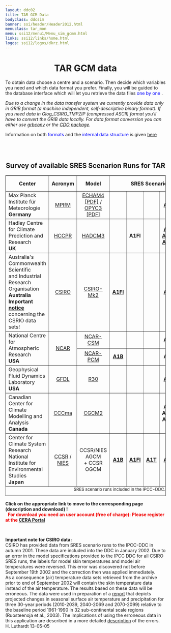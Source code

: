 ```yaml
---
layout: ddc02
title: TAR GCM Data
bodyclass: ddcsim
banner: ssi/header/Header2012.html
menuclass: tar_mon
menu: ssi12/menu1/Menu_sim_gcmm.html
links: ssi12/links/home.html
logos: ssi12/logos/dkrz.html
---
```

<div id="pagetitle-ln">
	<h1 align="center">TAR GCM data</h1>
</div>


<p>To obtain data choose a centre and a scenario. Then decide which
variables you need and which data format you prefer. Finally, you will
be guided to the database interface which will let you retrieve the data
files <font color="#0000FF">one by one </font>.
</p>

<p><i>
Due to a change in the data transfer system we currently provide data
only in GRIB format (a machine independent, self-descriptive binary format).
If you need data in Glog_CSIRO_TMPZIP (compressed ASCII) format you'll have to convert
the GRIB data locally. For data format conversion you can either use
<a href="../INFO/formats.html" title="Information on GRIB">grbconv</a> 
or the
<a href="http://code.zmaw.de/projects/cdo" target="_blank">CDO package</a>.
</i>
</p>

<P>Information on both <FONT COLOR="#0000FF">formats</FONT> and the
<FONT COLOR="#0000FF">internal data structure</FONT> is given
<a href="../INFO/formats.html" title="Information on GRIB and GZIP">here</a> 
</p>

<br>&nbsp;
<center>
<H2>Survey of available SRES Scenarion Runs for TAR</h2></center>

<center>
<table width="75%" BORDER="1" CELLPADDING="1" NOSAVE >
<tr>
<th ALIGN="center">Center</th>
<th ALIGN="center">Acronym</th>
<th ALIGN="center">Model</th>
<th ALIGN="center" COLSPAN="6">SRES Scenario Runs</th>
<th ALIGN="center" COLSPAN="6">Additional data</th>
</tr>

<tr>
<td ALIGN="left">Max Planck Institute f&uuml;r Meteorologie <br><b>Germany</b></td>
<td ALIGN="center"><a href="http://www.mpimet.mpg.de/en">MPIfM</a></td>
<td ALIGN="center"><a target="_blank" href="http://doi.org/10.17617/2.1781494">ECHAM4 [PDF]</a> / <a target="_blank" href="http://doi.org/10.2312/WDCC/DKRZ_Report_No07">OPYC3 [PDF]</a></td>
<td ALIGN="center">&nbsp;</td>
<td ALIGN="center">&nbsp;</td>
<td ALIGN="center">&nbsp;</td>
<td ALIGN="center"><a href="http://cera-www.dkrz.de/WDCC/ui/Compact.jsp?acronym=IPCC_EH4_OPYC_SRES_A2_MM"><b>A2</b></a></td>
<td ALIGN="center">&nbsp;</td>
<td ALIGN="center"><a href="http://cera-www.dkrz.de/WDCC/ui/Compact.jsp?acronym=IPCC_EH4_OPYC_SRES_B2_MM"><b>B2</b></a></td>
<td ALIGN="center"><a href="https://cera-www.dkrz.de/WDCC/ui/cerasearch/q?project_acronym_ss=IPCC_TAR_ECHAM4%2FOPYC">6-h data<br>(remote)</a></td>
</tr>

<tr NOSAVE>
<td ALIGN="left">Hadley Centre&nbsp;
           <br>for Climate Prediction and Research <br><b>UK</b></td>
<td ALIGN="center"><a href="http://www.metoffice.gov.uk/climate-guide/science/science-behind-climate-change/hadley" alt="Homepage of the HCCPR">HCCPR</a></td>
<td ALIGN="center"><a href="http://www.metoffice.gov.uk/research/modelling-systems/unified-model/climate-models/hadcm3">HADCM3</a></td>
<td ALIGN="center">&nbsp;</td>
<td ALIGN="center"><!-- a href="http://cera-www.dkrz.de/WDCC/ui/Compact.jsp?acronym=NN" --><b>A1FI</b><!-- /a --></td>
<td ALIGN="center">&nbsp;</td>
<td ALIGN="center">
     <a href="http://cera-www.dkrz.de/WDCC/ui/Compact.jsp?acronym=HADCM3_SRES_A2" ><b>A2</b></a> <br>
     <a href="http://cera-www.dkrz.de/WDCC/ui/Compact.jsp?acronym=HADCM3_SRES_A2b"><b>A2b</b></a><br>
     <a href="http://cera-www.dkrz.de/WDCC/ui/Compact.jsp?acronym=HADCM3_SRES_A2c"><b>A2c</b></a>
</td>
<td ALIGN="center"><!-- a href="http://cera-www.dkrz.de/WDCC/ui/Compact.jsp?acronym=HADCM3_SRES_B1" --><b>B1</b><!-- /a --></td>
<td ALIGN="center">
     <a href="http://cera-www.dkrz.de/WDCC/ui/Compact.jsp?acronym=HADCM3_SRES_B2" ><b>B2</b></a>  <br>
     <!-- a href="http://cera-www.dkrz.de/WDCC/ui/Compact.jsp?acronym=HADCM3_SRES_B2b" --><b>B2b</b><!-- /a --></td>
<td ALIGN="center">&nbsp;</td>
</tr>

<tr>
<td ALIGN="left">Australia's Commonwealth Scientific
           <br>and Industrial Research Organisation <b>Australia</b><br>
<b>Important <a href="#notecsiro">notice</a></b>
     concerning the CSRIO data sets! </td>
<td ALIGN="center"><a href="http://www.csiro.au">CSIRO</a></td>
<td ALIGN="center"><a href="http://www.cmar.csiro.au/e-print/open/hennessy_1998a.html#ccm">CSIRO-Mk2</a></td>
<td ALIGN="center"><a href="http://cera-www.dkrz.de/WDCC/ui/Compact.jsp?acronym=CSIRO_SRES_A1FI"><b>A1FI</b></a></td>
<td ALIGN="center">&nbsp;</td>
<td ALIGN="center">&nbsp;</td>
<td ALIGN="center"><a href="http://cera-www.dkrz.de/WDCC/ui/Compact.jsp?acronym=CSIRO_SRES_A2"><b>A2</b></a></td>
<td ALIGN="center"><a href="http://cera-www.dkrz.de/WDCC/ui/Compact.jsp?acronym=CSIRO_SRES_B1"><b>B1</b></a></td>
<td ALIGN="center"><a href="http://cera-www.dkrz.de/WDCC/ui/Compact.jsp?acronym=CSIRO_SRES_B2"><b>B2</b></a></td>
<td ALIGN="center">&nbsp;</td>
</tr>

<tr>
<td ALIGN="left" ROWSPAN="2">National Centre for Atmospheric Research&nbsp; <br><b>USA</b></td>
<td ALIGN="center" ROWSPAN="2"><a href="https://ncar.ucar.edu">NCAR</a></td>
<td ALIGN="center"><a href="http://www.cesm.ucar.edu/models/">NCAR-CSM</a></td>
<td ALIGN="center">&nbsp;</td>
<td ALIGN="center">&nbsp;</td>
<td ALIGN="center">&nbsp;</td>
<td ALIGN="center"><a href="http://cera-www.dkrz.de/WDCC/ui/Compact.jsp?acronym=NCARCSM_SRES_A2"><b>A2</b></a></td>
<td ALIGN="center">&nbsp;</td>
<td ALIGN="center">&nbsp;</td>
<td ALIGN="center">&nbsp;</td>
</tr>

<tr>
<td ALIGN="center"><a href="http://www.cgd.ucar.edu/pcm">NCAR-PCM</a></td>
<td ALIGN="center"><a href="http://cera-www.dkrz.de/WDCC/ui/Compact.jsp?acronym=NCARPCM_SRES_A1B"><b>A1B</b></a></td>
<td ALIGN="center">&nbsp;</td>
<td ALIGN="center">&nbsp;</td>
<td ALIGN="center"><!-- a href="http://cera-www.dkrz.de/WDCC/ui/Compact.jsp?acronym=NCARPCM_SRES_A2" --><b>A2</b><!-- /a --></td>
<td ALIGN="center">&nbsp;</td>
<td ALIGN="center"><!-- a href="http://cera-www.dkrz.de/WDCC/ui/Compact.jsp?acronym=NCARPCM_SRES_B2" --><b>B2</b><!-- /a --></td>
<td ALIGN="center">&nbsp;</td>
</tr>

<tr>
<td ALIGN="left">Geophysical Fluid Dynamics Laboratory <br><b>USA</b></td>
<td ALIGN="center"><a href="http://www.gfdl.noaa.gov">GFDL</a></td>
<td ALIGN="center"><a href="http://dx.doi.org/10.1016/S0921-8181(02)00192-3">R30</a></td>
<td ALIGN="center">&nbsp;</td>
<td ALIGN="center">&nbsp;</td>
<td ALIGN="center">&nbsp;</td>
<td ALIGN="center"><a href="http://cera-www.dkrz.de/WDCC/ui/Compact.jsp?acronym=GFDL_SRES_A2"><b>A2</b></a></td>
<td ALIGN="center">&nbsp;</td>
<td ALIGN="center"><a href="http://cera-www.dkrz.de/WDCC/ui/Compact.jsp?acronym=GFDL_SRES_B2"><b>B2</b></a></td>
<td ALIGN="center">&nbsp;</td>
</tr>

<tr>
<td ALIGN="left">Canadian Center for Climate Modelling and Analysis <br><b>Canada</b></td>
<td ALIGN="center"><a href="https://www.canada.ca/en/environment-climate-change/services/climate-change/science-research-data/modeling-projections-analysis/centre-modelling-analysis.html">CCCma</a></td>
<td ALIGN="center"><a href="http://www.ec.gc.ca/ccmac-cccma/default.asp?lang=En&n=40D6024E-1">CGCM2</a></td>
<td ALIGN="center">&nbsp;</td>
<td ALIGN="center">&nbsp;</td>
<td ALIGN="center">&nbsp;</td>
<td ALIGN="center"><a href="http://cera-www.dkrz.de/WDCC/ui/Compact.jsp?acronym=CCCma_CGCM2_SRES_A2"><b>A2</b></a>
             <br><!-- a href="http://cera-www.dkrz.de/WDCC/ui/Compact.jsp?acronym=CCCma_CGCM2_SRES_A2b" --><b>A2b</b><!-- /a -->
             <br><!-- a href="http://cera-www.dkrz.de/WDCC/ui/Compact.jsp?acronym=CCCma_CGCM2_SRES_A2c" --><b>A2c</b><!-- /a -->
</td>
<td ALIGN="center">&nbsp;</td>
<td ALIGN="center"><a href="http://cera-www.dkrz.de/WDCC/ui/Compact.jsp?acronym=CCCma_CGCM2_SRES_B2"><b>B2</b></a>
             <br><!-- a href="http://cera-www.dkrz.de/WDCC/ui/Compact.jsp?acronym=CCCma_CGCM2_SRES_B2b" --><b>B2b</b><!-- /a -->
             <br><!-- a href="http://cera-www.dkrz.de/WDCC/ui/Compact.jsp?acronym=CCCma_CGCM2_SRES_B2c" --><b>B2c</b><!-- /a --></td>
<td ALIGN="center"><a href="http://climate-modelling.canada.ca/data/cgcm2/cgcm2.shtml">daily data<br>(remote)</a></td>
</tr>

<tr>
<td ALIGN="left">Center for Climate System Research
           <br>National Institute for Environmental Studies <br><b>Japan</b></td>
<td ALIGN="center"><a href="http://ccsr.aori.u-tokyo.ac.jp/index-e.html">CCSR</a> /
            <br> <a href="http://www.nies.go.jp/index-e.html">NIES</a></td>
<td ALIGN="center"><!-- a href="./" -->CCSR/NIES AGCM<!-- /a -->
           <br>+ <!-- a href="./" -->CCSR OGCM<!-- /a --></td>

<td ALIGN="center"><a href="http://cera-www.dkrz.de/WDCC/ui/Compact.jsp?acronym=CCSRNIES_SRES_A1B"><b>A1B</b></a></td>
<td ALIGN="center"><a href="http://cera-www.dkrz.de/WDCC/ui/Compact.jsp?acronym=CCSRNIES_SRES_A1FI"><b>A1FI</b></a></td>
<td ALIGN="center"><a href="http://cera-www.dkrz.de/WDCC/ui/Compact.jsp?acronym=CCSRNIES_SRES_A1T"><b>A1T</b></a></td>
<td ALIGN="center"><a href="http://cera-www.dkrz.de/WDCC/ui/Compact.jsp?acronym=CCSRNIES_SRES_A2"><b>A2</b></a></td>
<td ALIGN="center"><a href="http://cera-www.dkrz.de/WDCC/ui/Compact.jsp?acronym=CCSRNIES_SRES_B1"><b>B1</b></a></td>
<td ALIGN="center"><a href="http://cera-www.dkrz.de/WDCC/ui/Compact.jsp?acronym=CCSRNIES_SRES_B2"><b>B2</b></a></td>
<td ALIGN="center">&nbsp;</td>
</tr>

<caption align="bottom"><font size="-1">SRES scenario runs included in the IPCC-DDC.</font>
<br><!--
      <tr>
        <td align="left">&nbsp</td>
        <td align="center"><a href="http://www">&nbsp;</a></td>
        <td align="center"><a href="./">&nbsp;</a></td>
        <td ALIGN="center"><a href="./">&nbsp; &nbsp;</a></td>
        <td ALIGN="center"><a href="./">&nbsp; &nbsp;</a></td>
        <td ALIGN="center"><a href="./">&nbsp; &nbsp;</a></td>
        <td ALIGN="center"><a href="./">&nbsp; &nbsp;</a></td>
      </td></center>
      </tr>
--></caption>
</table></center>

<p>
<b>Click on the appropriate link to move to the corresponding page (description and download) !</b><br>
<FONT COLOR="#F00000">
&nbsp;
<b>For download you need an user account (free of charge): Please register at the <a href="http://cera-www.dkrz.de" target="_blank">CERA Portal</a></b> </FONT> 
</p>
&nbsp;
<p>
<b><a id="notecsiro">Important note for CSIRO data:</a></b><br>
CSIRO has provided data from SRES scenario runs to the IPCC-DDC in autumn 2001. These data are included into the DDC in January 2002. Due to an error in the model specifications provided to the IPCC DDC for all CSIRO SRES runs, the labels for model skin temperatures and model air temperatures were reversed. This error was discovered not before September 19th 2002 and the correction then was applied immediately. <br>
As a consequence (air) temperature data sets retrieved from the archive prior to end of September 2002 will contain the skin temperature data instead of the air temperature. The results based on these data will be erroneous. The data were used in preparation of a <a href="/documents/scatter_plot_report.pdf">report</a> that depicts projected changes in seasonal surface air temperature and precipitation for three 30-year periods (2010-2039, 2040-2069 and 2070-2099) relative to the baseline period 1961-1990 in 32 sub-continental scale regions (Ruosteenoja et al., 2003). The implications of using the erroneous data in this application are described in a more detailed <a href="/syn/tar_scatter/csiro_error.html">description</a> of the errors.<br>
H. Luthardt 13-05-05
</p>
<!-- end of center column -->
